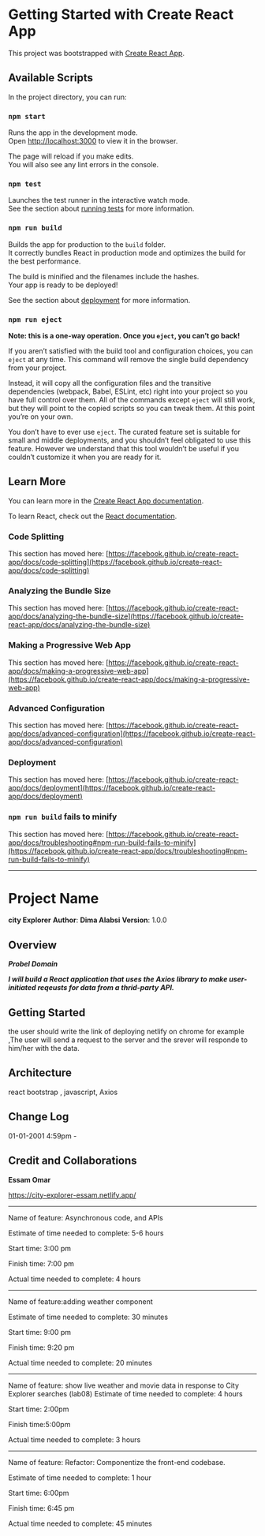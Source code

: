 # Getting Started with Create React App

This project was bootstrapped with [Create React App](https://github.com/facebook/create-react-app).

## Available Scripts

In the project directory, you can run:

### `npm start`

Runs the app in the development mode.\
Open [http://localhost:3000](http://localhost:3000) to view it in the browser.

The page will reload if you make edits.\
You will also see any lint errors in the console.

### `npm test`

Launches the test runner in the interactive watch mode.\
See the section about [running tests](https://facebook.github.io/create-react-app/docs/running-tests) for more information.

### `npm run build`

Builds the app for production to the `build` folder.\
It correctly bundles React in production mode and optimizes the build for the best performance.

The build is minified and the filenames include the hashes.\
Your app is ready to be deployed!

See the section about [deployment](https://facebook.github.io/create-react-app/docs/deployment) for more information.

### `npm run eject`

**Note: this is a one-way operation. Once you `eject`, you can’t go back!**

If you aren’t satisfied with the build tool and configuration choices, you can `eject` at any time. This command will remove the single build dependency from your project.

Instead, it will copy all the configuration files and the transitive dependencies (webpack, Babel, ESLint, etc) right into your project so you have full control over them. All of the commands except `eject` will still work, but they will point to the copied scripts so you can tweak them. At this point you’re on your own.

You don’t have to ever use `eject`. The curated feature set is suitable for small and middle deployments, and you shouldn’t feel obligated to use this feature. However we understand that this tool wouldn’t be useful if you couldn’t customize it when you are ready for it.

## Learn More

You can learn more in the [Create React App documentation](https://facebook.github.io/create-react-app/docs/getting-started).

To learn React, check out the [React documentation](https://reactjs.org/).

### Code Splitting

This section has moved here: [https://facebook.github.io/create-react-app/docs/code-splitting](https://facebook.github.io/create-react-app/docs/code-splitting)

### Analyzing the Bundle Size

This section has moved here: [https://facebook.github.io/create-react-app/docs/analyzing-the-bundle-size](https://facebook.github.io/create-react-app/docs/analyzing-the-bundle-size)

### Making a Progressive Web App

This section has moved here: [https://facebook.github.io/create-react-app/docs/making-a-progressive-web-app](https://facebook.github.io/create-react-app/docs/making-a-progressive-web-app)

### Advanced Configuration

This section has moved here: [https://facebook.github.io/create-react-app/docs/advanced-configuration](https://facebook.github.io/create-react-app/docs/advanced-configuration)

### Deployment

This section has moved here: [https://facebook.github.io/create-react-app/docs/deployment](https://facebook.github.io/create-react-app/docs/deployment)

### `npm run build` fails to minify

This section has moved here: [https://facebook.github.io/create-react-app/docs/troubleshooting#npm-run-build-fails-to-minify](https://facebook.github.io/create-react-app/docs/troubleshooting#npm-run-build-fails-to-minify)

------------------------------

# Project Name

 **city Explorer**
**Author**: **Dima Alabsi**
**Version**: 1.0.0 

## Overview
***Probel Domain***

***I will build a React application that uses the Axios library to make user-initiated reqeusts for data from a thrid-party API.***


## Getting Started

the user should write the link of deploying netlify on chrome for example ,The user will send a request to the server and the srever will responde to him/her with the data.

## Architecture
react bootstrap ,
javascript,
Axios

## Change Log


01-01-2001 4:59pm - 

## Credit and Collaborations


**Essam Omar**

https://city-explorer-essam.netlify.app/


------------------------
Name of feature: Asynchronous code, and APIs


Estimate of time needed to complete: 5-6 hours

Start time: 3:00 pm

Finish time: 7:00 pm

Actual time needed to complete: 4 hours

---------------------

Name of feature:adding weather component

Estimate of time needed to complete: 30 minutes

Start time: 9:00 pm

Finish time: 9:20 pm

Actual time needed to complete: 20 minutes

---------------------
Name of feature:  show live weather and movie data in response to City Explorer searches (lab08)
Estimate of time needed to complete: 4 hours

Start time: 2:00pm

Finish time:5:00pm

Actual time needed to complete: 3 hours


-------------------------

Name of feature: Refactor: Componentize the front-end codebase.

Estimate of time needed to complete: 1 hour

Start time: 6:00pm

Finish time: 6:45 pm

Actual time needed to complete: 45 minutes
